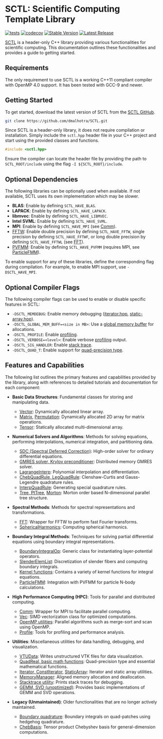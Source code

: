 # SCTL: Scientific Computing Template Library

[![tests](https://github.com/dmalhotra/SCTL/actions/workflows/build-test.yml/badge.svg)](https://github.com/dmalhotra/SCTL/actions/workflows/build-test.yml)
[![codecov](https://codecov.io/gh/dmalhotra/SCTL/branch/master/graph/badge.svg?token=UIM2RYMF6D)](https://codecov.io/gh/dmalhotra/SCTL)
[![Stable Version](https://badgen.net/github/tag/dmalhotra/SCTL)](https://github.com/dmalhotra/SCTL/tags)
[![Latest Release](https://img.shields.io/github/v/release/dmalhotra/SCTL?color=%233D9970)](https://github.com/dmalhotra/SCTL/releases)

[SCTL](https://github.com/dmalhotra/SCTL) is a header-only C++ library providing various functionalities for scientific computing. This documentation outlines these functionalities and provides a guide to getting started.

## Requirements

The only requirement to use SCTL is a working C++11 compliant compiler with OpenMP 4.0 support. It has been tested with GCC-9 and newer.

## Getting Started

To get started, download the latest version of SCTL from the [SCTL GitHub](https://github.com/dmalhotra/SCTL).

```bash
git clone https://github.com/dmalhotra/SCTL.git
```

Since SCTL is a header-only library, it does not require compilation or installation. Simply include the `sctl.hpp` header file in your C++ project and start using the provided classes and functions.

```cpp
#include <sctl.hpp>
```

Ensure the compiler can locate the header file by providing the path to `SCTL_ROOT/include` using the flag `-I ${SCTL_ROOT}/include`.

## Optional Dependencies

The following libraries can be optionally used when available. If not available, SCTL uses its own implementation which may be slower.

- **BLAS**: Enable by defining `SCTL_HAVE_BLAS`.
- **LAPACK**: Enable by defining `SCTL_HAVE_LAPACK`.
- **libmvec**: Enable by defining `SCTL_HAVE_LIBMVEC`.
- **Intel SVML**: Enable by defining `SCTL_HAVE_SVML`.
- **MPI**: Enable by defining `SCTL_HAVE_MPI` (see [Comm](include/sctl/comm.hpp)).
- [FFTW](https://www.fftw.org>): Enable double precision by defining `SCTL_HAVE_FFTW`, single precision by defining `SCTL_HAVE_FFTWF`, or long double precision by defining `SCTL_HAVE_FFTWL` (see [FFT](fft_wrapper_hpp)).
- [PVFMM](http://pvfmm.org): Enable by defining `SCTL_HAVE_PVFMM` (requires MPI, see [ParticleFMM](include/sctl/fmm-wrapper.hpp)).

To enable support for any of these libraries, define the corresponding flag during compilation. For example, to enable MPI support, use `-DSCTL_HAVE_MPI`.

## Optional Compiler Flags

The following compiler flags can be used to enable or disable specific features in SCTL:

- `-DSCTL_MEMDEBUG`: Enable memory debugging ([iterator.hpp](include/sctl/iterator.hpp), [static-array.hpp](include/sctl/static-array.hpp)).
- `-DSCTL_GLOBAL_MEM_BUFF=<size in MB>`: Use a [global memory buffer](include/sctl/mem_mgr.hpp) for allocations.
- `-DSCTL_PROFILE`: Enable [profiling](include/sctl/profile.hpp).
- `-DSCTL_VERBOSE=<level>`: Enable verbose [profiling](include/sctl/profile_hpp) output.
- `-DSCTL_SIG_HANDLER`: Enable [stack trace](include/sctl/stacktrace_h).
- `-DSCTL_QUAD_T`: Enable support for [quad-precision type](include/sctl/math_utils_hpp).

## Features and Capabilities

The following list outlines the primary features and capabilities provided by the library, along with references to detailed tutorials and documentation for each component:

- **Basic Data Structures**:
  Fundamental classes for storing and manipulating data.

  - [Vector](include/sctl/vector.hpp): Dynamically allocated linear array.
  - [Matrix](include/sctl/matrix.hpp), [Permutation](include/sctl/permutation.hpp): Dynamically allocated 2D array for matrix operations.
  - [Tensor](include/sctl/tensor.hpp): Statically allocated multi-dimensional array.

- **Numerical Solvers and Algorithms**:
  Methods for solving equations, performing interpolations, numerical integration, and partitioning data.

  - [SDC (Spectral Deferred Correction)](include/sctl/ode-solver.hpp): High-order solver for ordinary differential equations.
  - [GMRES solver, Krylov preconditioner](include/sctl/lin-solve.hpp): Distributed memory GMRES solver.
  - [LagrangeInterp](include/sctl/lagrange-interp.hpp): Polynomial interpolation and differentiation.
  - [ChebQuadRule, LegQuadRule](include/sctl/quadrule.hpp): Clenshaw-Curtis and Gauss-Legendre quadrature rules.
  - [InterpQuadRule](include/sctl/quadrule.hpp): Generating special quadrature rules.
  - [Tree, PtTree](include/sctl/tree.hpp), [Morton](include/sctl/morton.hpp): Morton order based N-dimensional parallel tree structure.

- **Spectral Methods**:
  Methods for spectral representations and transformations.

  - [FFT](include/sctl/fft_wrapper.hpp): Wrapper for FFTW to perform fast Fourier transforms.
  - [SphericalHarmonics](include/sctl/sph_harm.hpp): Computing spherical harmonics.

- **Boundary Integral Methods**:
  Techniques for solving partial differential equations using boundary integral representations.

  - [BoundaryIntegralOp](include/sctl/boundary_integral.hpp): Generic class for instantiating layer-potential operators.
  - [SlenderElemList](include/sctl/slender_element.hpp): Discretization of slender fibers and computing boundary integrals.
  - [Kernel functions](include/sctl/kernel_functions.hpp): Contains a variety of kernel functions for integral equations.
  - [ParticleFMM](include/sctl/fmm-wrapper.hpp): Integration with PVFMM for particle N-body calculations.

- **High Performance Computing (HPC)**:
  Tools for parallel and distributed computing.

  - [Comm](include/sctl/comm.hpp): Wrapper for MPI to facilitate parallel computing.
  - [Vec](include/sctl/vec.hpp): SIMD vectorization class for optimized computations.
  - [OpenMP utilities](include/sctl/ompUtils.hpp): Parallel algorithms such as merge-sort and scan using OpenMP.
  - [Profile](include/sctl/profile.hpp): Tools for profiling and performance analysis.

- **Utilities**:
  Miscellaneous utilities for data handling, debugging, and visualization.

  - [VTUData](include/sctl/vtudata.hpp): Writes unstructured VTK files for data visualization.
  - [QuadReal, basic math functions](include/sctl/math_utils.hpp): Quad-precision type and essential mathematical functions.
  - [Iterator, ConstIterator](include/sctl/iterator.hpp), [StaticArray](include/sctl/static-array.hpp): Iterator and static array utilities.
  - [MemoryManager](include/sctl/mem_mgr.hpp): Aligned memory allocation and deallocation.
  - [Stacktrace utility](include/sctl/stacktrace.h): Prints stack traces for debugging.
  - [GEMM, SVD (unoptimized)](include/sctl/mat_utils.hpp): Provides basic implementations of GEMM and SVD operations.

- **Legacy (Unmaintained)**:
  Older functionalities that are no longer actively maintained.

  - [Boundary quadrature](include/sctl/boundary_quadrature.hpp): Boundary integrals on quad-patches using hedgehog quadrature.
  - [ChebBasis](include/sctl/cheb_utils.hpp): Tensor product Chebyshev basis for general-dimension computations.
